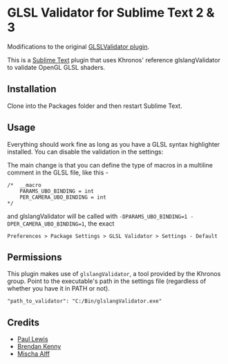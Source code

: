 # GLSL Validator for Sublime Text 2 & 3

Modifications to the original [GLSLValidator plugin](https://github.com/Mischa-Alff/ST-GLSL-Validator).

This is a [Sublime Text](http://www.sublimetext.com/) plugin that uses Khronos' reference glslangValidator to validate OpenGL GLSL shaders.

## Installation

Clone into the Packages folder and then restart Sublime Text.

## Usage

Everything should work fine as long as you have a GLSL syntax highlighter installed. You can disable the validation in the settings:

The main change is that you can define the type of macros in a multiline comment in the GLSL file, like this -

```
/*  __macro
	PARAMS_UBO_BINDING = int
	PER_CAMERA_UBO_BINDING = int
*/

```

and glslangValidator will be called with `-DPARAMS_UBO_BINDING=1 -DPER_CAMERA_UBO_BINDING=1`, the exact 

```
Preferences > Package Settings > GLSL Validator > Settings - Default
```

## Permissions

This plugin makes use of `glslangValidator`, a tool provided by the Khronos group. Point to the executable's path in the settings file (regardless of whether you have it in PATH or not).

```
"path_to_validator": "C:/Bin/glslangValidator.exe"
```

## Credits

* [Paul Lewis](http://aerotwist.com)
* [Brendan Kenny](http://extremelysatisfactorytotalitarianism.com/)
* [Mischa Alff](http://destrock.com)
